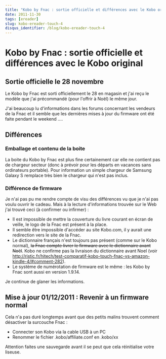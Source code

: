 ```yaml
---
title: "Kobo by Fnac : sortie officielle et différences avec le Kobo original"
date: 2011-11-30
tags: [ereader]
slug: kobo-ereader-touch-4
disqus_identifier: /blog/kobo-ereader-touch-4
---
```

# Kobo by Fnac : sortie officielle et différences avec le Kobo original

## Sortie officielle le 28 novembre
Le Kobo by Fnac  est sorti officiellement le 28 en magasin et j'ai reçu le modèle que j'ai précommandé (pour l'offrir à Noël) le même jour.

J'ai beaucoup lu d'informations dans les forums concernant les vendeurs de la Fnac et il semble que les dernières mises à jour du firmware ont été faite pendant le weekend ....

## Différences

###  Emballage et contenu de la boite 
La boite du Kobo by Fnac est plus fine certainement car elle ne contient pas de chargeur secteur (donc à prévoir pour les départs en vacances sans ordinateurs portable). Pour information un simple chargeur de Samsung Galaxy S remplace très bien le chargeur qui n'est pas inclus.

### Différence de firmware

Je n'ai pas pu me rendre compte de visu des différences vu que je n'ai pas voulu ouvrir le cadeau. Mais à la lecture d'informations trouvée sur le Web j'ai trouvé ceci (à confirmer ou infirmer) :

* Il est impossible de mettre la couverture du livre courant en écran de veille, le logo de la Fnac est présent à la place.
* Il semble être impossible d'accéder au site Kobo.com, il y aurait une redirection vers le site de la Fnac.
* Le dictionnaire français n'est toujours pas présent (comme sur le Kobo normal), ~~la Fnac compte livrer le firmware avec le dictionnaire avant Noël~~. Kobo ne confirme pas la livraison du dictionnaire avant Noel (voir http://ristic.fr/hitech/test-comparatif-kobo-touch-fnac-vs-amazon-kindle-4/#comment-282).
* Le système de numérotation de firmware est le même : les Kobo by Fnac sont aussi en version 1.9.14.

Je continue de glaner les informations.

## Mise à jour 01/12/2011 : Revenir à un firmware normal

Cela n'a pas duré longtemps avant que des petits malins trouvent comment désactiver la surcouche Fnac :

* Connecter son Kobo via la cable USB à un PC
* Renommer le fichier .kobo/affiliate.conf en .kobo/xx

Attention faites une sauvegarde avant il se peut que cela réinitialise votre liseuse. 
